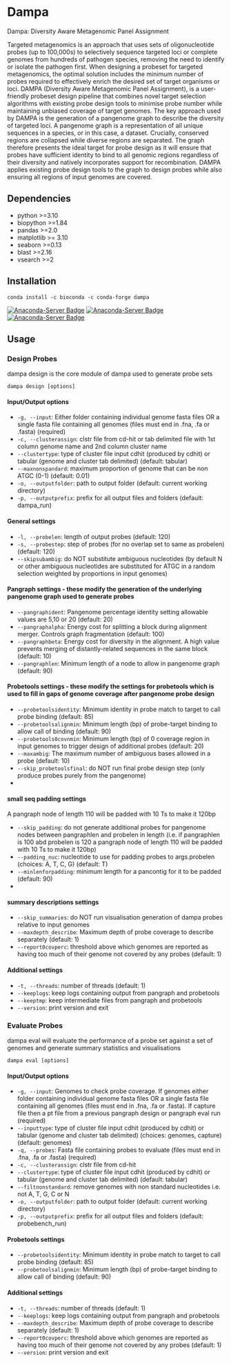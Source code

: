 # Dampa
Dampa: Diversity Aware Metagenomic Panel Assignment 

Targeted metagenomics is an approach that uses sets of oligonucleotide probes (up to 100,000s) to selectively sequence targeted loci or complete genomes from hundreds of pathogen species, removing the need to identify or isolate the pathogen first.
When designing a probeset for targeted metagenomics, the optimal solution includes the minimum number of probes required to effectively enrich the desired set of target organisms or loci. DAMPA (Diversity Aware Metagenomic Panel Assignment), is a user-friendly probeset design pipeline that combines novel target selection algorithms with existing probe design tools to minimise probe number while maintaining unbiased coverage of target genomes. The key approach used by DAMPA is the generation of a pangenome graph to describe the diversity of targeted loci. A pangenome graph is a representation of all unique sequences in a species, or in this case, a dataset. Crucially, conserved regions are collapsed while diverse regions are separated. The graph therefore presents the ideal target for probe design as it will ensure that probes have sufficient identity to bind to all genomic regions regardless of their diversity and natively incorporates support for recombination. DAMPA applies existing probe design tools to the graph to design probes while also ensuring all regions of input genomes are covered.

## Dependencies
- python >=3.10
- biopython >=1.84
- pandas >=2.0
- matplotlib >= 3.10
- seaborn >=0.13
- blast >=2.16
- vsearch >=2
  
## Installation

`conda install -c bioconda -c conda-forge dampa`

[![Anaconda-Server Badge](https://anaconda.org/bioconda/dampa/badges/installer/conda.svg)](https://conda.anaconda.org/bioconda)
[![Anaconda-Server Badge](https://anaconda.org/bioconda/dampa/badges/downloads.svg)](https://anaconda.org/bioconda/dampa)
[![Anaconda-Server Badge](https://anaconda.org/bioconda/dampa/badges/version.svg)](https://anaconda.org/bioconda/dampa)

## Usage

### Design Probes
dampa design is the core module of dampa used to generate probe sets
```
dampa design [options]
```

#### Input/Output options
- `-g, --input`: Either folder containing individual genome fasta files OR a single fasta file containing all genomes (files must end in .fna, .fa or .fasta) (required)
- `-c, --clusterassign`: clstr file from cd-hit or tab delimited file with 1st column genome name and 2nd column cluster name
- `--clustertype`: type of cluster file input cdhit (produced by cdhit) or tabular (genome and cluster tab delimited) (default: tabular)
- `--maxnonspandard`: maximum proportion of genome that can be non ATGC (0-1) (default: 0.01)
- `-o, --outputfolder`: path to output folder (default: current working directory)
- `-p, --outputprefix`: prefix for all output files and folders (default: dampa_run)

#### General settings
- `-l, --probelen`: length of output probes (default: 120)
- `-s, --probestep`: step of probes (for no overlap set to same as probelen) (default: 120)
- `--skipsubambig`: do NOT substitute ambiguous nucleotides (by default N or other ambiguous nucleotides are substituted for ATGC in a random selection weighted by proportions in input genomes)

#### Pangraph settings - these modify the generation of the underlying pangenome graph used to generate probes
- `--pangraphident`: Pangenome percentage identity setting allowable values are 5,10 or 20 (default: 20)
- `--pangraphalpha`: Energy cost for splitting a block during alignment merger. Controls graph fragmentation (default: 100)
- `--pangraphbeta`: Energy cost for diversity in the alignment. A high value prevents merging of distantly-related sequences in the same block (default: 10)
- `--pangraphlen`: Minimum length of a node to allow in pangenome graph (default: 90)

#### Probetools settings - these modify the settings for probetools which is used to fill in gaps of genome coverage after pangenome probe design
- `--probetoolsidentity`: Minimum identity in probe match to target to call probe binding (default: 85)
- `--probetoolsalignmin`: Minimum length (bp) of probe-target binding to allow call of binding (default: 90)
- `--probetools0covnmin`: Minimum length (bp) of 0 coverage region in input genomes to trigger design of additional probes (default: 20)
- `--maxambig`: The maximum number of ambiguous bases allowed in a probe (default: 10)
- `--skip_probetoolsfinal`: do NOT run final probe design step (only produce probes purely from the pangenome)
- 
#### small seq padding settings
A pangraph node of length 110 will be padded with 10 Ts to make it 120bp
- `--skip_padding`: do not generate additional probes for pangenome nodes between pangraphlen and probelen in length (i.e. if pangraphlen is 100 abd probelen is 120 a pangraph node of length 110 will be padded with 10 Ts to make it 120bp)
- `--padding_nuc`: nucleotide to use for padding probes to args.probelen (choices: A, T, C, G) (default: T)
- `--minlenforpadding`: minimum length for a pancontig for it to be padded (default: 90)
- 
#### summary descriptions settings
- `--skip_summaries`: do NOT run visualisation generation of dampa probes relative to input genomes
- `--maxdepth_describe`: Maximum depth of probe coverage to describe separately (default: 1)
- `--report0covperc`: threshold above which genomes are reported as having too much of their genome not covered by any probes (default: 1)

#### Additional settings
- `-t, --threads`: number of threads (default: 1)
- `--keeplogs`: keep logs containing output from pangraph and probetools
- `--keeptmp`: keep intermediate files from pangraph and probetools
- `--version`: print version and exit

### Evaluate Probes

dampa eval will evaluate the performance of a probe set against a set of genomes and generate summary statistics and visualisations

```
dampa eval [options]
```

#### Input/Output options
- `-g, --input`: Genomes to check probe coverage. If genomes either folder containing individual genome fasta files OR a single fasta file containing all genomes (files must end in .fna, .fa or .fasta). If capture file then a pt file from a previous pangraph design or pangraph eval run (required)
- `--inputtype`: type of cluster file input cdhit (produced by cdhit) or tabular (genome and cluster tab delimited) (choices: genomes, capture) (default: genomes)
- `-q, --probes`: Fasta file containing probes to evaluate (files must end in .fna, .fa or .fasta) (required)
- `-c, --clusterassign`: clstr file from cd-hit
- `--clustertype`: type of cluster file input cdhit (produced by cdhit) or tabular (genome and cluster tab delimited) (default: tabular)
- `--filtnonstandard`: remove genomes with non standard nucleotides i.e. not A, T, G, C or N
- `-o, --outputfolder`: path to output folder (default: current working directory)
- `-p, --outputprefix`: prefix for all output files and folders (default: probebench_run)

#### Probetools settings
- `--probetoolsidentity`: Minimum identity in probe match to target to call probe binding (default: 85)
- `--probetoolsalignmin`: Minimum length (bp) of probe-target binding to allow call of binding (default: 90)

#### Additional settings
- `-t, --threads`: number of threads (default: 1)
- `--keeplogs`: keep logs containing output from pangraph and probetools
- `--maxdepth_describe`: Maximum depth of probe coverage to describe separately (default: 1)
- `--report0covperc`: threshold above which genomes are reported as having too much of their genome not covered by any probes (default: 1)
- `--version`: print version and exit
